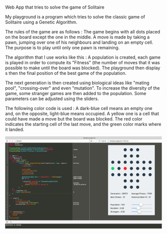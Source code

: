 Web App that tries to solve the game of Solitaire

My playground is a program which tries to solve the classic game of Solitaire using a Genetic Algorithm.

The rules of the game are as follows : The game begins with all dots placed on the board except the one in the middle. A move is made by taking a pawn, jumping over one of his neighbours and landing on an empty cell. The purpose is to play until only one pawn is remaining.

The algorithm that I use works like this : A population is created, each game is played in order to compute its "Fitness" (the number of moves that it was possible to make until the board was blocked). The playground then display s then the final position of the best game of the population.

The next generation is then created using biological ideas like "mating pool", "crossing-over" and even "mutation". To increase the diversity of the game, some stranger games are then added to the population. Some parameters can be adjusted using the sliders.

The following color code is used : A dark-blue cell means an empty one and, on the opposite, light-blue means occupied. A yellow one is a cell that could have made a move but the board was blocked. The red color indicates the starting cell of the last move, and the green color marks where it landed.


<img src="https://github.com/ArnaudPannatier/Solitaire-Playground/blob/master/img/capture.png" width="1000">
